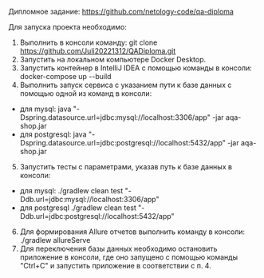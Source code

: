 Дипломное задание:
https://github.com/netology-code/qa-diploma


Для запуска проекта необходимо:

1. Выполнить в консоли команду: 
   git clone https://github.com/Juli20221312/QADiploma.git
2. Запустить на локальном компьютере Docker Desktop. 
3. Запустить контейнер в IntelliJ IDEA с помощью команды в консоли:  
docker-compose up --build
4. Выполнить запуск сервиса с указанием пути к базе данных с помощью одной из команд в консоли:
 - для mysql:
java "-Dspring.datasource.url=jdbc:mysql://localhost:3306/app" -jar aqa-shop.jar
 - для postgresql:
java "-Dspring.datasource.url=jdbc:postgresql://localhost:5432/app" -jar aqa-shop.jar
5. Запустить тесты с параметрами, указав путь к базе данных в консоли:
 - для mysql:
./gradlew clean test "-Ddb.url=jdbc:mysql://localhost:3306/app"
 - для postgresql
./gradlew clean test "-Ddb.url=jdbc:postgresql://localhost:5432/app"
6. Для формирования Allure отчетов выполнить команду в консоли:    
   ./gradlew allureServe  
7. Для переключения базы данных необходимо остановить приложение в консоли, где оно запущено с помощью команды "Ctrl+C" и запустить приложение в соответствии с п. 4.